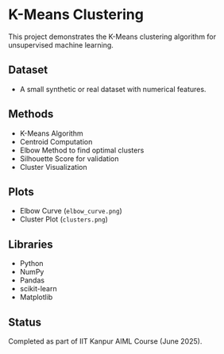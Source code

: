 # K-Means Clustering

This project demonstrates the K-Means clustering algorithm for unsupervised machine learning.

## Dataset

- A small synthetic or real dataset with numerical features.

## Methods

- K-Means Algorithm
- Centroid Computation
- Elbow Method to find optimal clusters
- Silhouette Score for validation
- Cluster Visualization

## Plots

- Elbow Curve (`elbow_curve.png`)
- Cluster Plot (`clusters.png`)

## Libraries

- Python
- NumPy
- Pandas
- scikit-learn
- Matplotlib

## Status

Completed as part of IIT Kanpur AIML Course (June 2025).